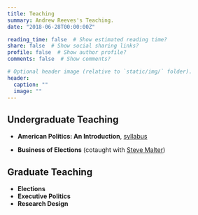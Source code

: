```yaml
---
title: Teaching
summary: Andrew Reeves's Teaching.
date: "2018-06-28T00:00:00Z"

reading_time: false  # Show estimated reading time?
share: false  # Show social sharing links?
profile: false  # Show author profile?
comments: false  # Show comments?

# Optional header image (relative to `static/img/` folder).
header:
  caption: ""
  image: ""
---
```

## Undergraduate Teaching
* **American Politics: An Introduction**,  [syllabus](https://docs.google.com/document/d/16qg9TZ1PjMPy--vgOvk4Suf1QCTFX8ji0H2CEFQ-ewc/edit?usp=sharing)

* **Business of Elections** (cotaught with [Steve Malter](https://olinwustl.campusgroups.com/bsba/contact-us/))

## Graduate Teaching
* **Elections**
* **Executive Politics**
* **Research Design**
